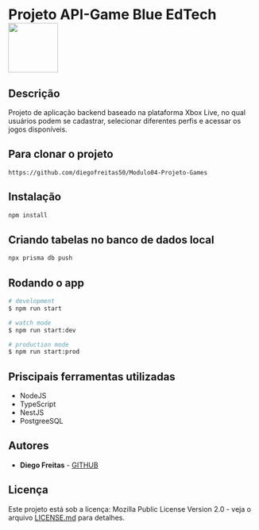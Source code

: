 # Projeto API-Game Blue EdTech <img src="https://user-images.githubusercontent.com/95504029/151560441-2e792d97-fd65-462c-8fd7-70f581de5674.gif" width="100">

## Descrição

Projeto de aplicação backend baseado na plataforma Xbox Live, no qual usuários podem se cadastrar, selecionar diferentes perfis e acessar os jogos disponíveis.

## Para clonar o projeto

```
https://github.com/diegofreitas50/Modulo04-Projeto-Games
```

## Instalação

```bash
npm install
```

## Criando tabelas no banco de dados local

```bash
npx prisma db push
```

## Rodando o app

```bash
# development
$ npm run start

# watch mode
$ npm run start:dev

# production mode
$ npm run start:prod
```

## Priscipais ferramentas utilizadas

* NodeJS
* TypeScript
* NestJS
* PostgreeSQL


## Autores

* **Diego Freitas** - [GITHUB](https://github.com/diegofreitas50)


## Licença

Este projeto está sob a licença: Mozilla Public License Version 2.0 - veja o arquivo [LICENSE.md](https://github.com/diegofreitas50/Projeto3-Rick-and-Morty-API-BackEnd/blob/main/LICENSE) para detalhes.
